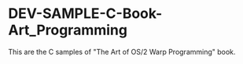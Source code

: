 # DEV-SAMPLE-C-Book-Art_Programming
This are the C samples of "The Art of OS/2 Warp Programming" book. 
